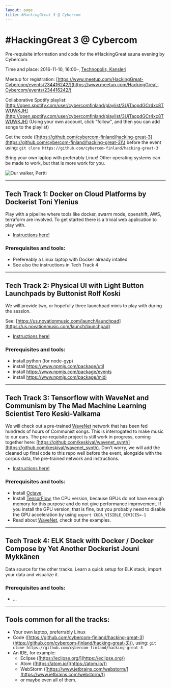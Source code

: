 ```yaml
---
layout: page
title: #HackingGreat 3 @ Cybercom
---
```


# \#HackingGreat 3 @ Cybercom

Pre-requisite information and code for the #HackingGreat sauna evening by Cybercom.

Time and place: 2016-11-10, 16:00–, [Technopolis, Kansleri](http://www.technopolis.fi/kokoustilat/tampere/yliopistonrinne/kalevantie-2-kansleri/)

Meetup for registration: [https://www.meetup.com/HackingGreat-Cybercom/events/234416242/](https://www.meetup.com/HackingGreat-Cybercom/events/234416242/)

Collaborative Spotify playlist: 
[http://open.spotify.com/user/cybercomfinland/playlist/3UjTaopdGCr4xc8TWUWKJH](http://open.spotify.com/user/cybercomfinland/playlist/3UjTaopdGCr4xc8TWUWKJH)
(Using your own account, click "follow", and then you can add songs to the playlist)

Get the code \([https://github.com/cybercom-finland/hacking-great-3](https://github.com/cybercom-finland/hacking-great-3)\) before the event using: `git clone https://github.com/cybercom-finland/hacking-great-3`

Bring your own laptop with preferably Linux! Other operating systems can be made to work, but that is more work for you.

![Our walker, Pertti](https://pbs.twimg.com/media/CQKs2NtUAAA7XrZ.jpg:medium "Our walker, Pertti")

---

## Tech Track 1: Docker on Cloud Platforms by Dockerist Toni Ylenius

Play with a pipeline where tools like docker, swarm mode, openshift, AWS, terraform are involved. To get started there is a trivial web application to play with.

* [Instructions here!](https://cybercom-finland.github.io/hacking-great-3/t1-docker/)

### Prerequisites and tools:
* Prefereably a Linux laptop with Docker already intalled
* See also the instructions in Tech Track 4

---

## Tech Track 2: Physical UI with Light Button Launchpads by Buttonist Rolf Koski

We will provide two, or hopefully three launchpad minis to play with during the session.

See: [https://us.novationmusic.com/launch/launchpad](https://us.novationmusic.com/launch/launchpad)

* [Instructions here!](https://cybercom-finland.github.io/hacking-great-3/t2-launchpad/)

### Prerequisites and tools:
* install python (for node-gyp)
* install https://www.npmjs.com/package/util
* install https://www.npmjs.com/package/events
* install https://www.npmjs.com/package/midi

---

## Tech Track 3: Tensorflow with WaveNet and Communism by The Mad Machine Learning Scientist Tero Keski-Valkama
We will check out a pre-trained [WaveNet](https://deepmind.com/blog/wavenet-generative-model-raw-audio/) network that has been fed hundreds of hours of Communist songs.
This is interrogated to make music to our ears.
The pre-requisite project is still work in progress, coming together here: [https://github.com/keskival/wavenet_synth](https://github.com/keskival/wavenet_synth).
Don't worry, we will add the cleaned up final code to this repo well before the event, alongside with the corpus data, the pre-trained network and instructions.

* [Instructions here!](https://cybercom-finland.github.io/hacking-great-3/t3-communist-ai/)

### Prerequisites and tools:
* Install [Octave](https://www.gnu.org/software/octave/).
* Install [TensorFlow](https://www.tensorflow.org/versions/r0.11/get_started/os_setup.html), the CPU version, because GPUs do not have enough memory for this purpose and do not give performance improvement. If you install the GPU version, that is fine, but you probably need to disable the GPU acceleration by using `export CUDA_VISIBLE_DEVICES=-1`
* Read about [WaveNet](https://deepmind.com/blog/wavenet-generative-model-raw-audio/), check out the examples.

---

## Tech Track 4: ELK Stack with Docker / Docker Compose by Yet Another Dockerist Jouni Mykkänen
Data source for the other tracks.
Learn a quick setup for ELK stack, import your data and visualize it.

### Prerequisites and tools:
* ...

---

## Tools common for all the tracks:
* Your own laptop, preferrably Linux
* Code \([https://github.com/cybercom-finland/hacking-great-3](https://github.com/cybercom-finland/hacking-great-3)\), using: `git clone https://github.com/cybercom-finland/hacking-great-3`
* An IDE, for example:
  * Eclipse ([https://eclipse.org/](https://eclipse.org/)
  * Atom ([https://atom.io/](https://atom.io/))
  * WebStorm ([https://www.jetbrains.com/webstorm/](https://www.jetbrains.com/webstorm/))
  * or maybe even all of them.
